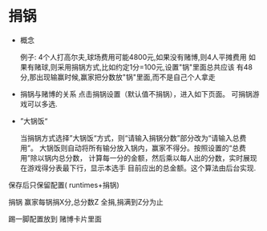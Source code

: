 # 捐锅 

- 概念
  
  例子: 4个人打高尔夫,球场费用可能4800元,如果没有赌博,则4人平摊费用
       如果有赌球,则采用捐锅方式,比如约定1分=100元,设置"锅"里面总共应该
       有48分,那出现输赢时候,赢家把分数放"锅"里面,而不是自己个人拿走




- 捐锅与赌博的关系
  点击捐锅设置（默认值不捐锅），进入如下页面。
  可捐锅游戏可以多选.
   

 - ”大锅饭“

    当捐锅方式选择”大锅饭“方式，则“请输入捐锅分数”部分改为“请输入总费用”。
大锅饭则自动将所有输分放入锅内，赢家不得分。按照设置的“总费用”除以锅内总分数，
计算每一分的金额，然后乘以每人出的分数，实时展现在游戏得分表最下行，显示本选手
目前应出的总金额。这个算法由后台实现.

  保存后只保留配置( runtimes+捐锅)

  捐锅 
  赢家每锅捐X分,总分数Z
  全捐,捐满到Z分为止


  踢一脚配置放到 赌博卡片里面